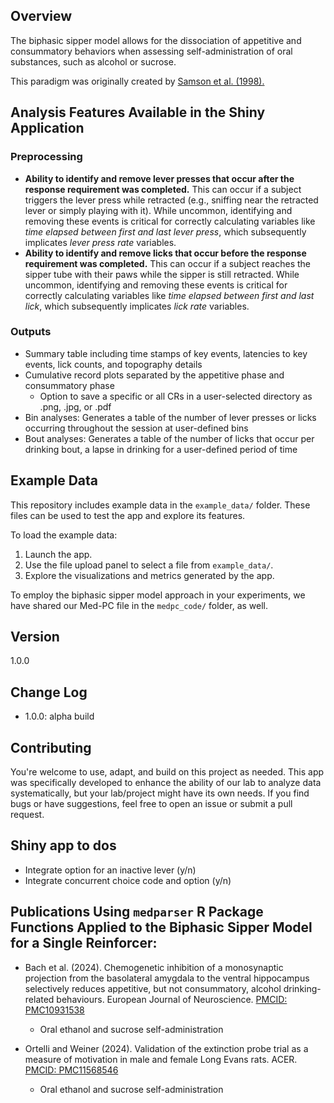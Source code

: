 ## Overview

The biphasic sipper model allows for the dissociation of appetitive and consummatory behaviors when assessing self-administration of oral substances, such as alcohol or sucrose. 

This paradigm was originally created by [Samson et al. (1998).](https://pubmed.ncbi.nlm.nih.gov/9835295/)

## Analysis Features Available in the Shiny Application
### Preprocessing
- **Ability to identify and remove lever presses that occur after the response requirement was completed.** This can occur if a subject triggers the lever press while retracted (e.g., sniffing near the retracted lever or simply playing with it). While uncommon, identifying and removing these events is critical for correctly calculating variables like *time elapsed between first and last lever press*, which subsequently implicates *lever press rate* variables. 
- **Ability to identify and remove licks that occur before the response requirement was completed.** This can occur if a subject reaches the sipper tube with their paws while the sipper is still retracted. While uncommon, identifying and removing these events is critical for correctly calculating variables like *time elapsed between first and last lick*, which subsequently implicates *lick rate* variables. 

  
### Outputs
- Summary table including time stamps of key events, latencies to key events, lick counts, and topography details
- Cumulative record plots separated by the appetitive phase and consummatory phase
  - Option to save a specific or all CRs in a user-selected directory as .png, .jpg, or .pdf
- Bin analyses: Generates a table of the number of lever presses or licks occurring throughout the session at user-defined bins
- Bout analyses: Generates a table of the number of licks that occur per drinking bout, a lapse in drinking for a user-defined period of time
  
## Example Data

This repository includes example data in the `example_data/` folder. These files can be used to test the app and explore its features.

To load the example data:
1. Launch the app.
2. Use the file upload panel to select a file from `example_data/`.
3. Explore the visualizations and metrics generated by the app.

To employ the biphasic sipper model approach in your experiments, we have shared our Med-PC file in the `medpc_code/` folder, as well. 

## Version
1.0.0

## Change Log
- 1.0.0: alpha build

## Contributing
You're welcome to use, adapt, and build on this project as needed. This app was specifically developed to enhance the ability of our lab to analyze data systematically, but your lab/project might have its own needs. If you find bugs or have suggestions, feel free to open an issue or submit a pull request. 

## Shiny app to dos
- Integrate option for an inactive lever (y/n)
- Integrate concurrent choice code and option (y/n)

## Publications Using `medparser` R Package Functions Applied to the Biphasic Sipper Model for a Single Reinforcer:
- Bach et al. (2024). Chemogenetic inhibition of a monosynaptic projection from the basolateral amygdala to the ventral hippocampus selectively reduces appetitive, but not consummatory, alcohol drinking-related behaviours. European Journal of Neuroscience. [PMCID: PMC10931538](https://pubmed.ncbi.nlm.nih.gov/36840503/)
  - Oral ethanol and sucrose self-administration 

- Ortelli and Weiner (2024). Validation of the extinction probe trial as a measure of motivation in male and female Long Evans rats. ACER. [PMCID: PMC11568546](https://pubmed.ncbi.nlm.nih.gov/38472151/)
  - Oral ethanol and sucrose self-administration 
